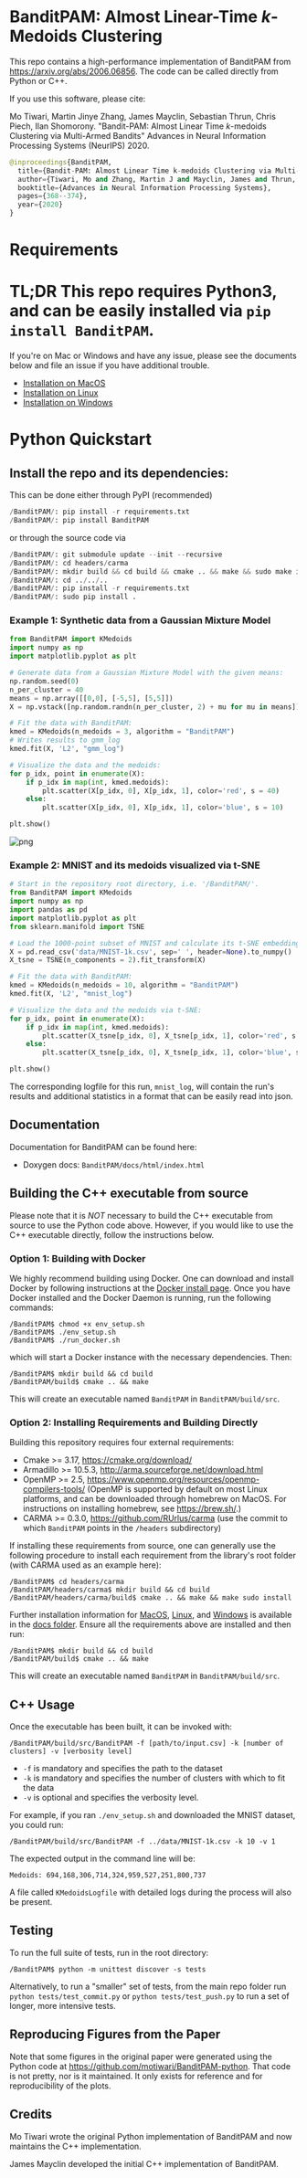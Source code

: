 # BanditPAM: Almost Linear-Time *k*-Medoids Clustering

This repo contains a high-performance implementation of BanditPAM from https://arxiv.org/abs/2006.06856. The code can be called directly from Python or C++.

If you use this software, please cite:

Mo Tiwari, Martin Jinye Zhang, James Mayclin, Sebastian Thrun, Chris Piech, Ilan Shomorony. "Bandit-PAM: Almost Linear Time *k*-medoids Clustering via Multi-Armed Bandits" Advances in Neural Information Processing Systems (NeurIPS) 2020.

```python
@inproceedings{BanditPAM,
  title={Bandit-PAM: Almost Linear Time k-medoids Clustering via Multi-Armed Bandits},
  author={Tiwari, Mo and Zhang, Martin J and Mayclin, James and Thrun, Sebastian and Piech, Chris and Shomorony, Ilan},
  booktitle={Advances in Neural Information Processing Systems},
  pages={368--374},
  year={2020}
}
```

# Requirements
# TL;DR This repo requires Python3, and can be easily installed via `pip install BanditPAM`. 

If you're on Mac or Windows and have any issue, please see the documents below and file an issue if you have additional trouble.

* [Installation on MacOS](https://github.com/ThrunGroup/BanditPAM/blob/main/docs/install_mac.md)
* [Installation on Linux](https://github.com/ThrunGroup/BanditPAM/blob/main/docs/install_linux.md)
* [Installation on Windows](https://github.com/ThrunGroup/BanditPAM/blob/main/docs/install_windows.md)

# Python Quickstart

## Install the repo and its dependencies:
This can be done either through PyPI (recommended)
```python
/BanditPAM/: pip install -r requirements.txt
/BanditPAM/: pip install BanditPAM
```
or through the source code via
```python
/BanditPAM/: git submodule update --init --recursive
/BanditPAM/: cd headers/carma
/BanditPAM/: mkdir build && cd build && cmake .. && make && sudo make install
/BanditPAM/: cd ../../..
/BanditPAM/: pip install -r requirements.txt
/BanditPAM/: sudo pip install .
```

### Example 1: Synthetic data from a Gaussian Mixture Model

```python
from BanditPAM import KMedoids
import numpy as np
import matplotlib.pyplot as plt

# Generate data from a Gaussian Mixture Model with the given means:
np.random.seed(0)
n_per_cluster = 40
means = np.array([[0,0], [-5,5], [5,5]])
X = np.vstack([np.random.randn(n_per_cluster, 2) + mu for mu in means])

# Fit the data with BanditPAM:
kmed = KMedoids(n_medoids = 3, algorithm = "BanditPAM")
# Writes results to gmm_log
kmed.fit(X, 'L2', "gmm_log")

# Visualize the data and the medoids:
for p_idx, point in enumerate(X):
    if p_idx in map(int, kmed.medoids):
        plt.scatter(X[p_idx, 0], X[p_idx, 1], color='red', s = 40)
    else:
        plt.scatter(X[p_idx, 0], X[p_idx, 1], color='blue', s = 10)

plt.show()
```

![png](README_files/README_7_0.png)

### Example 2: MNIST and its medoids visualized via t-SNE

```python
# Start in the repository root directory, i.e. '/BanditPAM/'.
from BanditPAM import KMedoids
import numpy as np
import pandas as pd
import matplotlib.pyplot as plt
from sklearn.manifold import TSNE

# Load the 1000-point subset of MNIST and calculate its t-SNE embeddings for visualization:
X = pd.read_csv('data/MNIST-1k.csv', sep=' ', header=None).to_numpy()
X_tsne = TSNE(n_components = 2).fit_transform(X)

# Fit the data with BanditPAM:
kmed = KMedoids(n_medoids = 10, algorithm = "BanditPAM")
kmed.fit(X, 'L2', "mnist_log")

# Visualize the data and the medoids via t-SNE:
for p_idx, point in enumerate(X):
    if p_idx in map(int, kmed.medoids):
        plt.scatter(X_tsne[p_idx, 0], X_tsne[p_idx, 1], color='red', s = 40)
    else:
        plt.scatter(X_tsne[p_idx, 0], X_tsne[p_idx, 1], color='blue', s = 5)

plt.show()
```

The corresponding logfile for this run, `mnist_log`, will contain the run's results
and additional statistics in a format that can be easily read into json.

## Documentation

Documentation for BanditPAM can be found here: 
* Doxygen docs: `BanditPAM/docs/html/index.html`

## Building the C++ executable from source

Please note that it is *NOT* necessary to build the C++ executable from source to use the Python code above. However, if you would like to use the C++ executable directly, follow the instructions below.

### Option 1: Building with Docker

We highly recommend building using Docker. One can download and install Docker by following instructions at the [Docker install page](https://docs.docker.com/get-docker/). Once you have Docker installed and the Docker Daemon is running, run the following commands:

```
/BanditPAM$ chmod +x env_setup.sh
/BanditPAM$ ./env_setup.sh
/BanditPAM$ ./run_docker.sh
```

which will start a Docker instance with the necessary dependencies. Then:

```
/BanditPAM$ mkdir build && cd build
/BanditPAM/build$ cmake .. && make
```

This will create an executable named `BanditPAM` in `BanditPAM/build/src`.

### Option 2: Installing Requirements and Building Directly
Building this repository requires four external requirements:
* Cmake >= 3.17, https://cmake.org/download/
* Armadillo >= 10.5.3, http://arma.sourceforge.net/download.html
* OpenMP >= 2.5, https://www.openmp.org/resources/openmp-compilers-tools/ (OpenMP is supported by default on most Linux platforms, and can be downloaded through homebrew on MacOS. For instructions on installing homebrew, see https://brew.sh/.)
* CARMA >= 0.3.0, https://github.com/RUrlus/carma (use the commit to which `BanditPAM` points in the `/headers` subdirectory)

If installing these requirements from source, one can generally use the following procedure to install each requirement from the library's root folder (with CARMA used as an example here):
```
/BanditPAM$ cd headers/carma
/BanditPAM/headers/carma$ mkdir build && cd build
/BanditPAM/headers/carma/build$ cmake .. && make && make sudo install
```

Further installation information for [MacOS](docs/install_mac.md), [Linux](docs/install_linux.md), and [Windows](docs/install_windows.md) is available in the [docs folder](docs). Ensure all the requirements above are installed and then run:

```
/BanditPAM$ mkdir build && cd build
/BanditPAM/build$ cmake .. && make
```

This will create an executable named `BanditPAM` in `BanditPAM/build/src`.

## C++ Usage

Once the executable has been built, it can be invoked with:
```
/BanditPAM/build/src/BanditPAM -f [path/to/input.csv] -k [number of clusters] -v [verbosity level]
```

* `-f` is mandatory and specifies the path to the dataset
* `-k` is mandatory and specifies the number of clusters with which to fit the data
* `-v` is optional and specifies the verbosity level.

For example, if you ran `./env_setup.sh` and downloaded the MNIST dataset, you could run:

```
/BanditPAM/build/src/BanditPAM -f ../data/MNIST-1k.csv -k 10 -v 1
```

The expected output in the command line will be:
```
Medoids: 694,168,306,714,324,959,527,251,800,737
```
A file called `KMedoidsLogfile` with detailed logs during the process will also
be present.

## Testing

To run the full suite of tests, run in the root directory:

```
/BanditPAM$ python -m unittest discover -s tests
```

Alternatively, to run a "smaller" set of tests, from the main repo folder run `python tests/test_commit.py` or `python tests/test_push.py` to run a set of longer, more intensive tests.

## Reproducing Figures from the Paper

Note that some figures in the original paper were generated using the Python code at https://github.com/motiwari/BanditPAM-python. That code is not pretty, nor is it maintained. It only exists for reference and for reproducibility of the plots.

## Credits

Mo Tiwari wrote the original Python implementation of BanditPAM and now maintains the C++ implementation.

James Mayclin developed the initial C++ implementation of BanditPAM.


